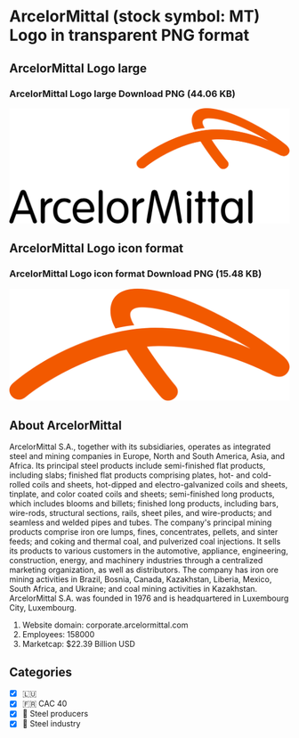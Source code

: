 # ArcelorMittal (stock symbol: MT) Logo in transparent PNG format

## ArcelorMittal Logo large

### ArcelorMittal Logo large Download PNG (44.06 KB)

![ArcelorMittal Logo large Download PNG (44.06 KB)](/img/orig/MT_BIG-bafc1559.png)

## ArcelorMittal Logo icon format

### ArcelorMittal Logo icon format Download PNG (15.48 KB)

![ArcelorMittal Logo icon format Download PNG (15.48 KB)](/img/orig/MT-4270ea3f.png)

## About ArcelorMittal

ArcelorMittal S.A., together with its subsidiaries, operates as integrated steel and mining companies in Europe, North and South America, Asia, and Africa. Its principal steel products include semi-finished flat products, including slabs; finished flat products comprising plates, hot- and cold-rolled coils and sheets, hot-dipped and electro-galvanized coils and sheets, tinplate, and color coated coils and sheets; semi-finished long products, which includes blooms and billets; finished long products, including bars, wire-rods, structural sections, rails, sheet piles, and wire-products; and seamless and welded pipes and tubes. The company's principal mining products comprise iron ore lumps, fines, concentrates, pellets, and sinter feeds; and coking and thermal coal, and pulverized coal injections. It sells its products to various customers in the automotive, appliance, engineering, construction, energy, and machinery industries through a centralized marketing organization, as well as distributors. The company has iron ore mining activities in Brazil, Bosnia, Canada, Kazakhstan, Liberia, Mexico, South Africa, and Ukraine; and coal mining activities in Kazakhstan. ArcelorMittal S.A. was founded in 1976 and is headquartered in Luxembourg City, Luxembourg.

1. Website domain: corporate.arcelormittal.com
2. Employees: 158000
3. Marketcap: $22.39 Billion USD


## Categories
- [x] 🇱🇺
- [x] 🇫🇷 CAC 40
- [x] 🔩 Steel producers
- [x] 🔩 Steel industry
